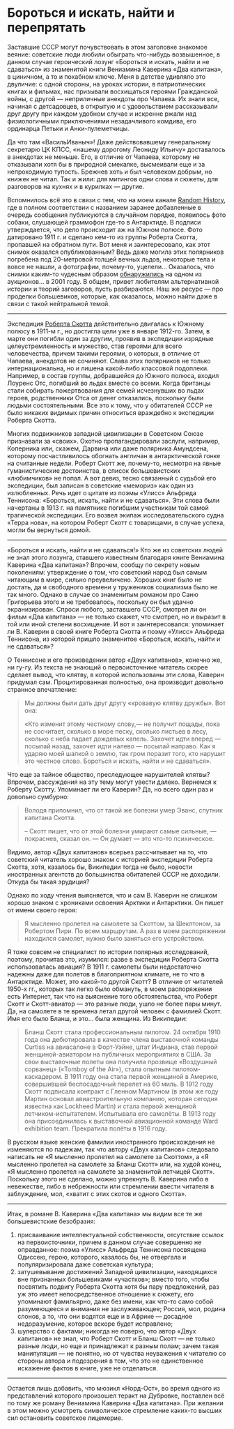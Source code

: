# Бороться и искать, найти и перепрятать

Заставшие СССР могут почувствовать в этом заголовке знакомое веяние: советские люди любили обыграть что-нибудь возвышенное, в данном случае героический лозунг «Бороться и искать, найти и не сдаваться» из знаменитой книги Вениамина Каверина «Два капитана», в циничном, а то и похабном ключе. Меня в детстве удивляло это двуличие: с одной стороны, на уроках истории, в патриотических книгах и фильмах, нас призывали восхищаться героями Гражданской войны, с другой — неприличные анекдоты про Чапаева. Их знали все, начиная с детсадовцев, в открытую и с удовольствием рассказывали  друг другу при каждом удобном случае и искренне ржали над физиологичными приключениями незадачливого комдива, его ординарца Петьки и Анки-пулеметчицы. 

Да что там «ВасильИваныч»! Даже действовавшему генеральному секретарю ЦК КПСС, «нашему дорогому Леониду Ильичу» доставалось в анекдотах не меньше. Его, в отличие от Чапаева, которому не отказывали хотя бы в природной смекалке, высмеивали еще и за непроходимую тупость. Брежнев хоть и был человеком добрым, но книжек не читал. Так и жили: для митингов одни слова и сюжеты, для разговоров на кухнях и в курилках — другие.

Вспомнилось всё это в связи с тем, что на моем канале [Random History](https://t.me/random_historical_pictures/2717), где в полном соответствии с названием заранее добавленные в очередь сообщения публикуются в случайном порядке, появилось фото собаки, слушающей граммофон где-то в Антарктиде. В подписи утверждается, что дело происходит аж на Южном полюсе. Фото датировано 1911 г. и сделано кем-то из группы Роберта Скотта, пропавшей на обратном пути. Вот меня и заинтересовало, как этот снимок оказался опубликованным? Ведь даже могила этих полярников погребена под 20-метровой толщей вечных льдов, некоторые тела и вовсе не нашли, а фотографии, почему-то, уцелели… Оказалось, что снимки каким-то чудесным образом [обнаружились](http://www.furfur.me/furfur/culture/culture/152503-poteryannye-fotografii-antarktidy-kapitana-roberta-skotta) на одном из аукционов… в 2001 году. В общем, привет любителям альтернативной истории и теорий заговоров, пусть разбираются. Наш же ресурс — про проделки большевиков, которые, как оказалось, можно найти даже в связи с такой нейтральной темой.

***

Экспедиция [Роберта Скотта](https://w.wiki/FSBi) действительно двигалась к Южному полюсу в 1911-м г., но достигла цели уже в январе 1912-го. Затем, в марте они погибли один за другим, проявив в экспедиции изрядные целеустремленность и мужество, став героями для всего человечества, причем такими героями, о которых, в отличие от Чапаева, анекдотов не сочиняют. Слава этих полярников не только интернациональна, но и лишена какой-либо классовой подоплеки. Например, в состав группы, добравшейся до Южного полюса, входил Лоуренс Отс, погибший во льдах вместе со всеми. Когда британцы стали собирать пожертвования для семей исчезнувших во льдах героев, родственники Отса от денег отказались, поскольку были людьми состоятельными. Все это к тому, что у обитателей СССР не было никаких видимых причин относиться враждебно к экспедиции Роберта Скотта. 

Многих подвижников западной цивилизации в Советском Союзе признавали за «своих». Охотно пропагандировали заслуги, например, Коперника или, скажем, Дарвина или даже полярника Амундсена, которому посчастливилось обогнать англичан в антарктической гонке на считанные недели. Роберт Скотт же, почему-то, несмотря на явные гуманистические достоинства, в список большевистских «любимчиков» не попал. А вот девиз, тесно связанный с судьбой его экспедиции, был записан в советские «мемориз» как один из излюбленных. Речь идет о цитате из поэмы «Улисс» Альфреда Теннисона: «Бороться, искать, найти и не сдаваться». Эти слова были начертаны в 1913 г. на памятнике погибшим участникам той самой трагической экспедиции. Его возвел экипаж исследовательского судна «Терра нова», на котором Роберт Скотт с товарищами, в случае успеха, могли бы вернуться домой.

***

«Бороться и искать, найти и не сдаваться!» Кто же из советских людей не знал этого лозунга, ставшего известным благодаря книге Вениамина Каверина «Два капитана»? Впрочем, сообщу по секрету новым поколениям: утверждение о том, что советский народ был самым читающим в мире, сильно преувеличено. Хороших книг было не достать, да и свободного времени у тружеников социализма было не так много. Однако в случае со знаменитым романом про Саню Григорьева этого и не требовалось, поскольку он был удачно экранизирован. Спроси любого, заставшего СССР, смотрел ли он фильм «Два капитана» — не только скажет, что смотрел, но и выразит в той или иной степени восхищение. И вот я заинтересовался: упоминает ли В. Каверин в своей книге Роберта Скотта и поэму «Улисс» Альфреда Теннисона, из которой пришло знаменитое «Бороться, искать, найти и не сдаваться»?

О Теннисоне и его произведении автор «Двух капитанов», конечно же, ни гу-гу. Из текста не знающий о первоисточнике читатель скорее сделает вывод, что клятву, в которой использованы эти слова, Каверин придумал сам. Процитированная полностью, она производит довольно странное впечатление:

> Мы должны были дать друг другу «кровавую клятву дружбы». Вот она:
>
> «Кто изменит этому честному слову,— не получит пощады, пока не сосчитает, сколько в море песку, сколько листьев в лесу, сколько с неба падает дождевых капель. Захочет идти вперед — посылай назад, захочет идти налево — посылай направо. Как я ударяю моей шапкой о землю, так гром поразит того, кто нарушит это честное
слово. Бороться и искать, найти и не сдаваться».

Что еще за тайное общество, преследующее нарушителей клятвы? Впрочем, рассуждения на эту тему могут увести далеко. Вернемся к Роберту Скотту. Упоминает ли его Каверин? Да, но всего один раз и довольно сумбурно:

> Володя припомнил, что от такой же болезни умер Эванс, спутник капитана Скотта.
>
> – Скотт пишет, что от этой болезни умирают самые сильные, — покраснев, сказал он. — Он думает — это что-то психическое.

Видимо, автор «Двух капитанов» всерьез рассчитывает на то, что советский читатель хорошо знаком с историей экспедиции Роберта Скотта, хотя, казалось бы, Википедии тогда не было, новости иностранных агентств до большинства обитателей СССР не доходили. Откуда бы такая эрудиция? 

Однако по ходу чтения выясняется, что и сам В. Каверин не слишком хорошо знаком с хрониками освоения Арктики и Антарктики. Он пишет от имени своего героя:

> Я мысленно пролетел на самолете за Скоттом, за Шеклтоном, за Робертом Пири. По всем маршрутам. А раз в моем распоряжении находился самолет, нужно было заняться его устройством.

Я тоже совсем не специалист по истории полярных исследований, поэтому, прочитав это, изумился: разве в экспедиции Роберта Скотта использовалась авиация? В 1911 г. самолеты были недостаточно надежны даже для полетов в благоприятном климате, не то что в Антарктиде. Может, это какой-то другой Скотт? В отличие от читателей 1950-х гг., которых так легко было обмануть, в моем распоряжении есть Интернет, так что на выяснение того обстоятельства, что Роберт Скотт и Скотт-авиатор — это разные люди, ушло не более пары минут. Да, на самолете в те времена летал другой человек с фамилией Скотт. Имя его было Бланш, и это… была женщина. Из Википедии:

> Бланш Скотт стала профессиональным пилотом. 24 октября 1910 года она дебютировала в качестве члена выставочной команды Curtiss на авиасалоне в Форт-Уэйне, штат Индиана, став первой женщиной-авиатором на публичных мероприятиях в США. За свои выставочные полеты она получила прозвище «Воздушный сорванец» («Tomboy of the Air»), стала опытным пилотом-каскадером. В 1911 году она стала первой женщиной в Америке, совершившей беспосадочный перелет на 60 миль. В 1912 году Скотт подписала контракт с Гленном Мартином (в этом же году Мартин основал авиастроительную компанию, которая сегодня известна как Lockheed Martin) и стала первой женщиной летчиком-испытателем. Испытывала его самолёты. В 1913 году она присоединилась к выставочной авиационной команде Ward exhibition team. Прекратила полёты в 1916 году.

В русском языке женские фамилии иностранного происхождения не изменяются по падежам, так что автору «Двух капитанов» следовало написать не «Я мысленно пролетел на самолете за Скоттом», а «Я мысленно пролетел на самолете за Бланш Скотт» или, на худой конец, «Я мысленно пролетел на самолете за знаменитой летчицей Скотт». Поскольку этого не сделано, можно упрекнуть В. Каверина либо в невежестве, либо в небрежности или стремлении ввести читателя в заблуждение, мол, «хватит с этих скотов и одного Скотта».

***

Итак, в романе В. Каверина «Два капитана» мы видим все те же большевистские безобразия:

1. присваивание интеллектуальной собственности, отсутствие ссылок на первоисточники, причем в данном случае совершенно не оправданное: поэма «Улисс» Альфреда Теннисона посвящена Одиссею, герою, которого, казалось бы, не отвергала и популяризировала даже советская культура;
2. затушевывание достижений Западной цивилизации, находящихся вне признанных большевиками «участков»; вместо того, чтобы посвятить подвигу Роберта Скотта хотя бы пару предложений, раз уж это имеет непосредственное отношение к сюжету, его упоминают фамильярно, даже без имени, как что-то само собой разумеющееся и внимания не заслуживающее; Россия, мол, родина слонов, а то, что они водятся еще и в Африке — досадное недоразумение, которое вскоре будет исправлено;
3. шулерство с фактами; никогда не поверю, что автор «Двух капитанов» не знал, что Роберт Скотт и Бланш Скотт — не только разные люди, но еще и принадлежат к разным полам; зачем такая манипуляция — не понятно, но от чувства неуважения к читателю со стороны автора и подозрения в том, что это не единственное искажение фактов в книге, уже не отделаться.

***

Остается лишь добавить, что мюзикл «Норд-Ост», во время одного из представлений которого произошел теракт на Дубровке, поставлен всё по тому же роману Вениамина Каверина «Два капитана». При желании в этом можно усмотреть символическое стремление каких-то высших сил остановить советское лицемерие. 

